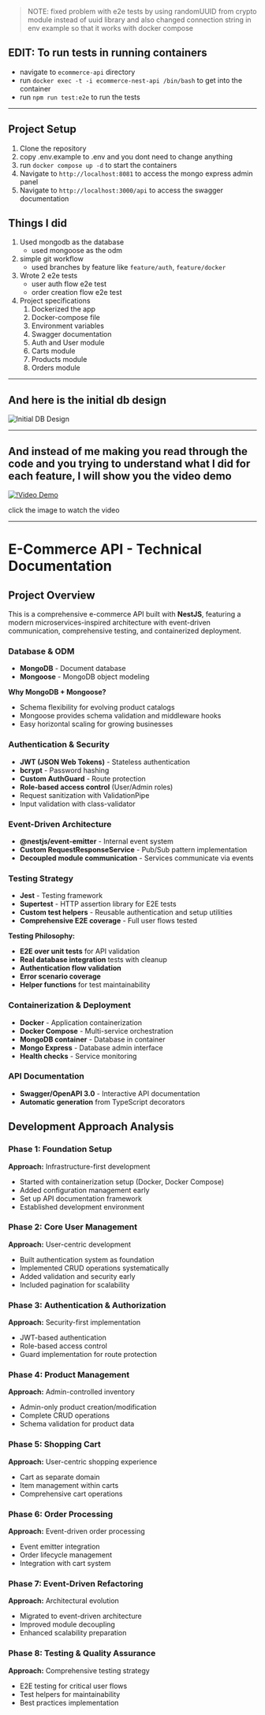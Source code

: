 > NOTE: fixed problem with e2e tests by using randomUUID from crypto module instead of uuid library and also changed connection string in env example so that it works with docker compose

## EDIT: To run tests in running containers

- navigate to `ecommerce-api` directory
- run `docker exec -t -i ecommerce-nest-api /bin/bash` to get into the container
- run `npm run test:e2e` to run the tests

---

## Project Setup

1. Clone the repository
2. copy .env.example to .env and you dont need to change anything
3. run `docker compose up -d` to start the containers
4. Navigate to `http://localhost:8081` to access the mongo express admin panel
5. Navigate to `http://localhost:3000/api` to access the swagger documentation

## Things I did

1. Used mongodb as the database
   - used mongoose as the odm
2. simple git workflow
   - used branches by feature like `feature/auth`, `feature/docker`
3. Wrote 2 e2e tests
   - user auth flow e2e test
   - order creation flow e2e test
4. Project specifications
   1. Dockerized the app
   2. Docker-compose file
   3. Environment variables
   4. Swagger documentation
   5. Auth and User module
   6. Carts module
   7. Products module
   8. Orders module

---

## And here is the initial db design

![Initial DB Design](./docs/initial-db-design.png)

---

## And instead of me making you read through the code and you trying to understand what I did for each feature, I will show you the video demo

[![!Video Demo](./docs/sc.png)](https://www.youtube.com/watch?v=XNixd1viBdc)

click the image to watch the video

---

# E-Commerce API - Technical Documentation

## Project Overview

This is a comprehensive e-commerce API built with **NestJS**, featuring a modern microservices-inspired architecture with event-driven communication, comprehensive testing, and containerized deployment.

### Database & ODM

- **MongoDB** - Document database
- **Mongoose** - MongoDB object modeling

**Why MongoDB + Mongoose?**

- Schema flexibility for evolving product catalogs
- Mongoose provides schema validation and middleware hooks
- Easy horizontal scaling for growing businesses

### Authentication & Security

- **JWT (JSON Web Tokens)** - Stateless authentication
- **bcrypt** - Password hashing
- **Custom AuthGuard** - Route protection
- **Role-based access control** (User/Admin roles)
- Request sanitization with ValidationPipe
- Input validation with class-validator

### Event-Driven Architecture

- **@nestjs/event-emitter** - Internal event system
- **Custom RequestResponseService** - Pub/Sub pattern implementation
- **Decoupled module communication** - Services communicate via events

### Testing Strategy

- **Jest** - Testing framework
- **Supertest** - HTTP assertion library for E2E tests
- **Custom test helpers** - Reusable authentication and setup utilities
- **Comprehensive E2E coverage** - Full user flows tested

**Testing Philosophy:**

- **E2E over unit tests** for API validation
- **Real database integration** tests with cleanup
- **Authentication flow validation**
- **Error scenario coverage**
- **Helper functions** for test maintainability

### Containerization & Deployment

- **Docker** - Application containerization
- **Docker Compose** - Multi-service orchestration
- **MongoDB container** - Database in container
- **Mongo Express** - Database admin interface
- **Health checks** - Service monitoring

### API Documentation

- **Swagger/OpenAPI 3.0** - Interactive API documentation
- **Automatic generation** from TypeScript decorators

## Development Approach Analysis

### Phase 1: Foundation Setup

**Approach:** Infrastructure-first development

- Started with containerization setup (Docker, Docker Compose)
- Added configuration management early
- Set up API documentation framework
- Established development environment

### Phase 2: Core User Management

**Approach:** User-centric development

- Built authentication system as foundation
- Implemented CRUD operations systematically
- Added validation and security early
- Included pagination for scalability

### Phase 3: Authentication & Authorization

**Approach:** Security-first implementation

- JWT-based authentication
- Role-based access control
- Guard implementation for route protection

### Phase 4: Product Management

**Approach:** Admin-controlled inventory

- Admin-only product creation/modification
- Complete CRUD operations
- Schema validation for product data

### Phase 5: Shopping Cart

**Approach:** User-centric shopping experience

- Cart as separate domain
- Item management within carts
- Comprehensive cart operations

### Phase 6: Order Processing

**Approach:** Event-driven order processing

- Event emitter integration
- Order lifecycle management
- Integration with cart system

### Phase 7: Event-Driven Refactoring

**Approach:** Architectural evolution

- Migrated to event-driven architecture
- Improved module decoupling
- Enhanced scalability preparation

### Phase 8: Testing & Quality Assurance

**Approach:** Comprehensive testing strategy

- E2E testing for critical user flows
- Test helpers for maintainability
- Best practices implementation
